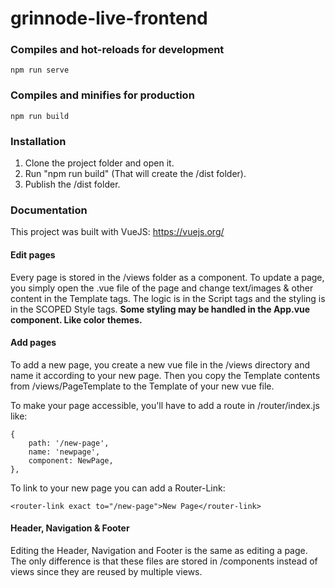 # grinnode-live-frontend

### Compiles and hot-reloads for development
```
npm run serve
```

### Compiles and minifies for production
```
npm run build
```

### Installation
1. Clone the project folder and open it.
2. Run "npm run build" (That will create the /dist folder).
3. Publish the /dist folder.

### Documentation
This project was built with VueJS: https://vuejs.org/

#### Edit pages
Every page is stored in the /views folder as a component. 
To update a page, you simply open the .vue file of the page 
and change text/images & other content in the Template tags. 
The logic is in the Script tags and the styling is in the SCOPED Style tags. 
**Some styling may be handled in the App.vue component. Like color themes.**

#### Add pages
To add a new page, you create a new vue file in the /views directory 
and name it according to your new page. 
Then you copy the Template contents from /views/PageTemplate to the Template of your new vue file.

To make your page accessible, you'll have to add a route in /router/index.js like:
````vue
{
    path: '/new-page',
    name: 'newpage',
    component: NewPage,
},
````
To link to your new page you can add a Router-Link:
````vue
<router-link exact to="/new-page">New Page</router-link>
````

#### Header, Navigation & Footer
Editing the Header, Navigation and Footer is the same as editing a page. 
The only difference is that these files are stored in /components instead of views 
since they are reused by multiple views.
